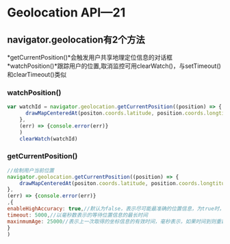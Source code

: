 # Geolocation API—21

## navigator.geolocation有2个方法 ##
*getCurrentPosition()*会触发用户共享地理定位信息的对话框
*watchPosition()*跟踪用户的位置,取消监控可用clearWatch()，与setTimeout()和clearTimeout()类似

### watchPosition() ###
```js
var watchId = navigator.geolocation.getCurrentPosition((position) => {
      drawMapCenteredAt(positon.coords.latitude, position.coords.longtitude)
    },
    (err) => {console.error(err)}
    )
    clearWatch(watchId)
```

### getCurrentPosition() ###

```js
//绘制用户当前位置
navigator.geolocation.getCurrentPosition((position) => {
    drawMapCenteredAt(positon.coords.latitude, position.coords.longtitude)
},
(err) => {console.error(err)}
,{
enableHighAccuracy: true,//默认为false，表示尽可能最准确的位置信息，为true时，会消耗更多的电量
timeout: 5000,//以毫秒数表示的等待位置信息的最长时间
maxinmumAge: 25000//表示上一次取得的坐标信息的有效时间，毫秒表示，如果时间到则重新取得新坐标信息，设为Infinity则始终使用上一次的坐标信息
}
)

```




